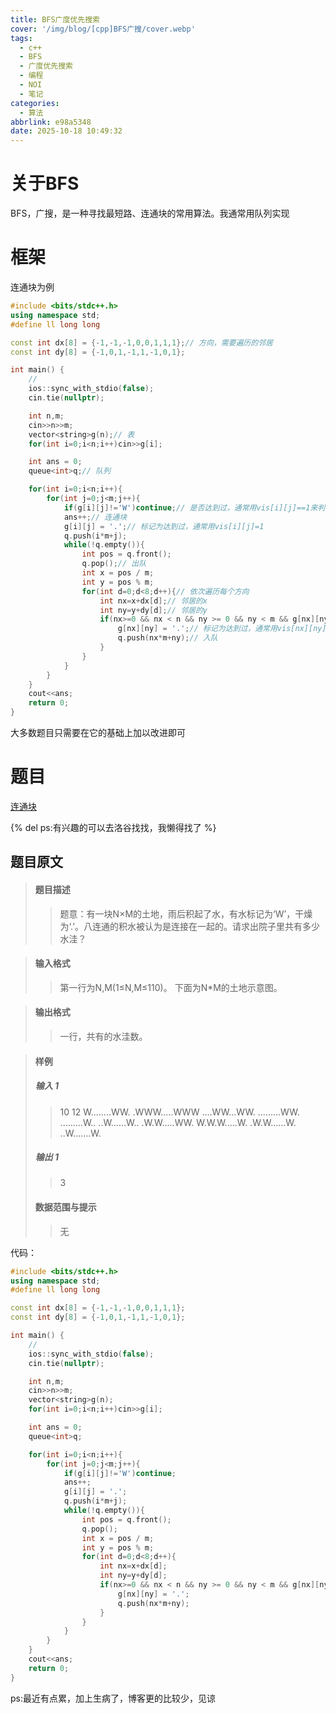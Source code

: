 ```yaml
---
title: BFS广度优先搜索
cover: '/img/blog/[cpp]BFS广搜/cover.webp'
tags:
  - c++
  - BFS
  - 广度优先搜索
  - 编程
  - NOI
  - 笔记
categories:
  - 算法
abbrlink: e98a5348
date: 2025-10-18 10:49:32
---
```


# 关于BFS

BFS，广搜，是一种寻找最短路、连通块的常用算法。我通常用队列实现

# 框架

连通块为例

```cpp
#include <bits/stdc++.h>
using namespace std;
#define ll long long

const int dx[8] = {-1,-1,-1,0,0,1,1,1};// 方向，需要遍历的邻居
const int dy[8] = {-1,0,1,-1,1,-1,0,1};

int main() {
    // 
    ios::sync_with_stdio(false);
    cin.tie(nullptr);

    int n,m;
    cin>>n>>m;
    vector<string>g(n);// 表
    for(int i=0;i<n;i++)cin>>g[i];

    int ans = 0;
    queue<int>q;// 队列

    for(int i=0;i<n;i++){
        for(int j=0;j<m;j++){
            if(g[i][j]!='W')continue;// 是否达到过，通常用vis[i][j]==1来判断
            ans++;// 连通块
            g[i][j] = '.';// 标记为达到过，通常用vis[i][j]=1
            q.push(i*m+j);
            while(!q.empty()){
                int pos = q.front();
                q.pop();// 出队
                int x = pos / m;
                int y = pos % m;
                for(int d=0;d<8;d++){// 依次遍历每个方向
                    int nx=x+dx[d];// 邻居的x
                    int ny=y+dy[d];// 邻居的y
                    if(nx>=0 && nx < n && ny >= 0 && ny < m && g[nx][ny] == 'W'){// 判断该节点的每个需遍历邻居是否符合要求（存在且未达到）
                        g[nx][ny] = '.';// 标记为达到过，通常用vis[nx][ny]=1
                        q.push(nx*m+ny);// 入队
                    }
                }
            }
        }
    }
    cout<<ans;
    return 0;
}
```

大多数题目只需要在它的基础上加以改进即可

# 题目

[连通块](http://180.76.190.156/contest/402/problem/1)

{% del ps:有兴趣的可以去洛谷找找，我懒得找了 %}

## 题目原文

>#### 题目描述
>>题意：有一块N×M的土地，雨后积起了水，有水标记为‘W’，干燥为‘.’。八连通的积水被认为是连接在一起的。请求出院子里共有多少水洼？

>#### 输入格式
>>第一行为N,M(1≤N,M≤110)。
>>下面为N*M的土地示意图。

>#### 输出格式
>>一行，共有的水洼数。

>#### 样例
>##### 输入 1
>>10 12
>>W........WW.
>>.WWW.....WWW
>>....WW...WW.
>>.........WW.
>>.........W..
>>..W......W..
>>.W.W.....WW.
>>W.W.W.....W.
>>.W.W......W.
>>..W.......W.
>##### 输出 1
>>3
>#### 数据范围与提示
>>无

代码：

```cpp
#include <bits/stdc++.h>
using namespace std;
#define ll long long

const int dx[8] = {-1,-1,-1,0,0,1,1,1};
const int dy[8] = {-1,0,1,-1,1,-1,0,1};

int main() {
    // 
    ios::sync_with_stdio(false);
    cin.tie(nullptr);

    int n,m;
    cin>>n>>m;
    vector<string>g(n);
    for(int i=0;i<n;i++)cin>>g[i];

    int ans = 0;
    queue<int>q;

    for(int i=0;i<n;i++){
        for(int j=0;j<m;j++){
            if(g[i][j]!='W')continue;
            ans++;
            g[i][j] = '.';
            q.push(i*m+j);
            while(!q.empty()){
                int pos = q.front();
                q.pop();
                int x = pos / m;
                int y = pos % m;
                for(int d=0;d<8;d++){
                    int nx=x+dx[d];
                    int ny=y+dy[d];
                    if(nx>=0 && nx < n && ny >= 0 && ny < m && g[nx][ny] == 'W'){
                        g[nx][ny] = '.';
                        q.push(nx*m+ny);
                    }
                }
            }
        }
    }
    cout<<ans;
    return 0;
}
```

ps:最近有点累，加上生病了，博客更的比较少，见谅